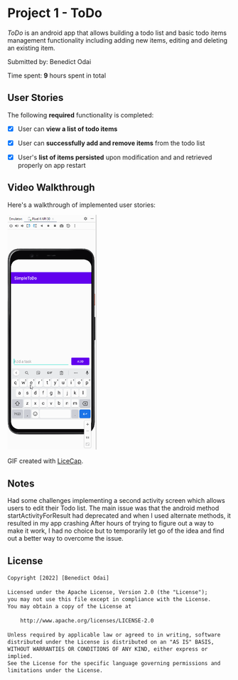 # Project 1 - ToDo

*ToDo* is an android app that allows building a todo list and basic todo items management functionality including adding new items, editing and deleting an existing item.

Submitted by: Benedict Odai

Time spent: **9** hours spent in total

## User Stories

The following **required** functionality is completed:

* [x] User can **view a list of todo items**
* [x] User can **successfully add and remove items** from the todo list
* [x] User's **list of items persisted** upon modification and and retrieved properly on app restart


## Video Walkthrough

Here's a walkthrough of implemented user stories:

<img src='Video Walkthrough.gif' title='Video Walkthrough' width='200px' alt='Video Walkthrough'/>

GIF created with [LiceCap](http://www.cockos.com/licecap/).

## Notes

Had some challenges implementing a second activity screen which allows users to edit their Todo list. 
The main issue was that the android method startActivityForResult had deprecated and when I used alternate methods, it resulted in my app crashing
After hours of trying to figure out a way to make it work, I had no choice but to temporarily let go of the idea and find out a better way to overcome the issue.

## License

    Copyright [2022] [Benedict Odai]

    Licensed under the Apache License, Version 2.0 (the "License");
    you may not use this file except in compliance with the License.
    You may obtain a copy of the License at

        http://www.apache.org/licenses/LICENSE-2.0

    Unless required by applicable law or agreed to in writing, software
    distributed under the License is distributed on an "AS IS" BASIS,
    WITHOUT WARRANTIES OR CONDITIONS OF ANY KIND, either express or implied.
    See the License for the specific language governing permissions and
    limitations under the License.
